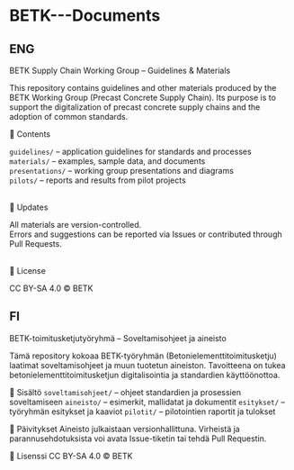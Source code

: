 # BETK---Documents

## ENG
BETK Supply Chain Working Group – Guidelines & Materials

This repository contains guidelines and other materials produced by the BETK Working Group (Precast Concrete Supply Chain).
Its purpose is to support the digitalization of precast concrete supply chains and the adoption of common standards.

📂 Contents
<html>
<tr><code>guidelines/</code> – application guidelines for standards and processes</tr><br>
<tr><code>materials/</code> – examples, sample data, and documents</tr><br>
<tr><code>presentations/</code> – working group presentations and diagrams</tr><br>
<tr><code>pilots/</code> – reports and results from pilot projects</tr><br>
</html><br>

🔄 Updates
<html>
<tr>All materials are version-controlled.</tr><br>
<tr>Errors and suggestions can be reported via Issues or contributed through Pull Requests.</tr><br>


<br>📄 License<br>
<html>
<tr>CC BY-SA 4.0 © BETK</tr><br>


## FI
BETK-toimitusketjutyöryhmä – Soveltamisohjeet ja aineisto

Tämä repository kokoaa BETK-työryhmän (Betonielementtitoimitusketju) laatimat soveltamisohjeet ja muun tuotetun aineiston.
Tavoitteena on tukea betonielementtitoimitusketjun digitalisointia ja standardien käyttöönottoa.

📂 Sisältö
<code>soveltamisohjeet/</code> – ohjeet standardien ja prosessien soveltamiseen
<code>aineisto/</code> – esimerkit, mallidatat ja dokumentit
<code>esitykset/</code> – työryhmän esitykset ja kaaviot
<code>pilotit/</code> – pilotointien raportit ja tulokset

🔄 Päivitykset
Aineisto julkaistaan versionhallittuna.
Virheistä ja parannusehdotuksista voi avata Issue-tiketin tai tehdä Pull Requestin.

📄 Lisenssi
CC BY-SA 4.0 © BETK
